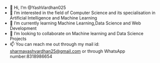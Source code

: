 - 👋 Hi, I’m @YashVardhan025
- 👀 I’m interested in the field of Computer Science and its specialisation in Artificial Intelligence and Machine Learning
- 🌱 I’m currently learning Machine Learning,Data Science and Web Development
- 💞️ I’m looking to collaborate on Machine learning and Data Science Projects
- 📫 You can reach me out through my mail id: sharmayashvardhan25@gmail.com or through WhatsApp number:8318986654 

<!---
YashVardhan025/YashVardhan025 is a ✨ special ✨ repository because its `README.md` (this file) appears on your GitHub profile.
You can click the Preview link to take a look at your changes.
--->

